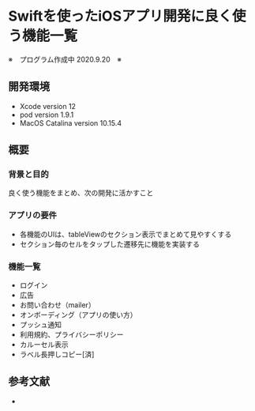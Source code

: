 Swiftを使ったiOSアプリ開発に良く使う機能一覧
====
※　プログラム作成中 2020.9.20　※
　
## 開発環境
- Xcode version 12
- pod version 1.9.1
- MacOS Catalina version 10.15.4

## 概要
### 背景と目的
良く使う機能をまとめ、次の開発に活かすこと 

### アプリの要件
- 各機能のUIは、tableViewのセクション表示でまとめて見やすくする
- セクション毎のセルをタップした遷移先に機能を実装する

### 機能一覧
- ログイン
- 広告
- お問い合わせ（mailer）
- オンボーディング（アプリの使い方）
- プッシュ通知
- 利用規約、プライバシーポリシー
- カルーセル表示 
- ラベル長押しコピー[済]

## 参考文献
-  



